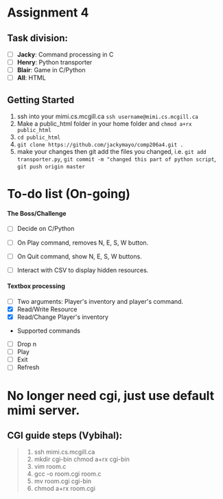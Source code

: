 # Assignment 4 

## Task division:
- [ ] **Jacky**: Command processing in C
- [ ] **Henry**: Python transporter
- [ ] **Blair**: Game in C/Python
- [ ] **All**: HTML
## Getting Started

1. ssh into your mimi.cs.mcgill.ca `ssh username@mimi.cs.mcgill.ca`
2. Make a public_html folder in your home folder and `chmod a+rx public_html`
3. `cd public_html`
4. `git clone https://github.com/jackymayo/comp206a4.git .`
5. make your changes then git add the files you changed, i.e. `git add transporter.py`, `git commit -m "changed this part of python script`, `git push origin master`

# To-do list (On-going)

 
#### The Boss/Challenge
- [ ] Decide on C/Python
- [ ] On Play command, removes N, E, S, W button.
- [ ] On Quit command, show N, E, S, W buttons.
- [ ] Interact with CSV to display hidden resources.


#### Textbox processing
- [ ] Two arguments: Player's inventory and player's command.
- [x] Read/Write Resource
- [x] Read/Change Player's inventory
* Supported commands
- [ ] Drop n
- [ ] Play
- [ ] Exit
- [ ] Refresh

# No longer need cgi, just use default mimi server.
## CGI guide steps (Vybihal):  
> 1. ssh mimi.cs.mcgill.ca
> 2. mkdir cgi-bin
>     chmod a+rx cgi-bin
> 3. vim room.c
> 4. gcc -o room.cgi room.c
> 5. mv room.cgi cgi-bin
> 6. chmod a+rx room.cgi
